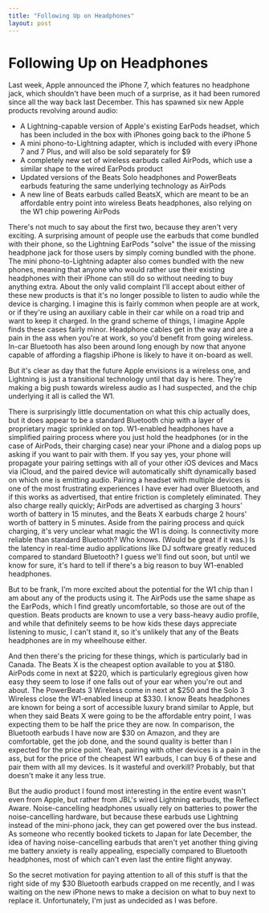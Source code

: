 ```yaml
---
title: "Following Up on Headphones"
layout: post
---
```


# Following Up on Headphones

Last week, Apple announced the iPhone 7, which features no headphone jack, which shouldn't have been much of a surprise, as it had been rumored since all the way back last December. This has spawned six new Apple products revolving around audio:

* A Lightning-capable version of Apple's existing EarPods headset, which has been included in the box with iPhones going back to the iPhone 5
* A mini phono-to-Lightning adapter, which is included with every iPhone 7 and 7 Plus, and will also be sold separately for $9
* A completely new set of wireless earbuds called AirPods, which use a similar shape to the wired EarPods product
* Updated versions of the Beats Solo headphones and PowerBeats earbuds featuring the same underlying technology as AirPods
* A new line of Beats earbuds called BeatsX, which are meant to be an affordable entry point into wireless Beats headphones, also relying on the W1 chip powering AirPods

There's not much to say about the first two, because they aren't very exciting. A surprising amount of people use the earbuds that come bundled with their phone, so the Lightning EarPods "solve" the issue of the missing headphone jack for those users by simply coming bundled with the phone. The mini phono-to-Lightning adapter also comes bundled with the new phones, meaning that anyone who would rather use their existing headphones with their iPhone can still do so without needing to buy anything extra. About the only valid complaint I'll accept about either of these new products is that it's no longer possible to listen to audio while the device is charging. I imagine this is fairly common when people are at work, or if they're using an auxiliary cable in their car while on a road trip and want to keep it charged. In the grand scheme of things, I imagine Apple finds these cases fairly minor. Headphone cables get in the way and are a pain in the ass when you're at work, so you'd benefit from going wireless. In-car Bluetooth has also been around long enough by now that anyone capable of affording a flagship iPhone is likely to have it on-board as well.

But it's clear as day that the future Apple envisions is a wireless one, and Lightning is just a transitional technology until that day is here. They're making a big push towards wireless audio as I had suspected, and the chip underlying it all is called the W1.

There is surprisingly little documentation on what this chip actually does, but it does appear to be a standard Bluetooth chip with a layer of proprietary magic sprinkled on top. W1-enabled headphones have a simplified pairing process where you just hold the headphones (or in the case of AirPods, their charging case) near your iPhone and a dialog pops up asking if you want to pair with them. If you say yes, your phone will propagate your pairing settings with all of your other iOS devices and Macs via iCloud, and the paired device will automatically shift dynamically based on which one is emitting audio. Pairing a headset with multiple devices is one of the most frustrating experiences I have ever had over Bluetooth, and if this works as advertised, that entire friction is completely eliminated. They also charge really quickly; AirPods are advertised as charging 3 hours' worth of battery in 15 minutes, and the Beats X earbuds charge 2 hours' worth of battery in 5 minutes. Aside from the pairing process and quick charging, it's very unclear what magic the W1 is doing. Is connectivity more reliable than standard Bluetooth? Who knows. (Would be great if it was.) Is the latency in real-time audio applications like DJ software greatly reduced compared to standard Bluetooth? I guess we'll find out soon, but until we know for sure, it's hard to tell if there's a big reason to buy W1-enabled headphones.

But to be frank, I'm more excited about the potential for the W1 chip than I am about any of the products using it. The AirPods use the same shape as the EarPods, which I find greatly uncomfortable, so those are out of the question. Beats products are known to use a very bass-heavy audio profile, and while that definitely seems to be how kids these days appreciate listening to music, I can't stand it, so it's unlikely that any of the Beats headphones are in my wheelhouse either.

And then there's the pricing for these things, which is particularly bad in Canada. The Beats X is the cheapest option available to you at $180. AirPods come in next at $220, which is particularly egregious given how easy they seem to lose if one falls out of your ear when you're out and about. The PowerBeats 3 Wireless come in next at $250 and the Solo 3 Wireless close the W1-enabled lineup at $330. I know Beats headphones are known for being a sort of accessible luxury brand similar to Apple, but when they said Beats X were going to be the affordable entry point, I was expecting them to be half the price they are now. In comparison, the Bluetooth earbuds I have now are $30 on Amazon, and they are comfortable, get the job done, and the sound quality is better than I expected for the price point. Yeah, pairing with other devices is a pain in the ass, but for the price of the cheapest W1 earbuds, I can buy 6 of these and pair them with all my devices. Is it wasteful and overkill? Probably, but that doesn't make it any less true.

But the audio product I found most interesting in the entire event wasn't even from Apple, but rather from JBL's wired Lightning earbuds, the Reflect Aware.  Noise-cancelling headphones usually rely on batteries to power the noise-cancelling hardware, but because these earbuds use Lightning instead of the mini-phono jack, they can get powered over the bus instead. As someone who recently booked tickets to Japan for late December, the idea of having noise-cancelling earbuds that aren't yet another thing giving me battery anxiety is really appealing, especially compared to Bluetooth headphones, most of which can't even last the entire flight anyway.

So the secret motivation for paying attention to all of this stuff is that the right side of my $30 Bluetooth earbuds crapped on me recently, and I was waiting on the new iPhone news to make a decision on what to buy next to replace it. Unfortunately, I'm just as undecided as I was before.
